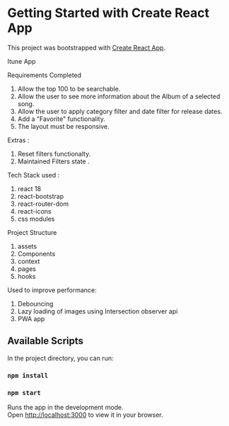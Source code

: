 # Getting Started with Create React App

This project was bootstrapped with [Create React App](https://github.com/facebook/create-react-app).

Itune App

Requirements Completed

1. Allow the top 100 to be searchable.
2. Allow the user to see more information about the Album of a selected
   song.
3. Allow the user to apply category filter and date filter for release dates.
4. Add a "Favorite" functionality.
5. The layout must be responsive.

Extras :

1. Reset filters functionalty.
2. Maintained Filters state .

Tech Stack used :

1. react 18
2. react-bootstrap
3. react-router-dom
4. react-icons
5. css modules

Project Structure

1. assets
2. Components
3. context
4. pages
5. hooks

Used to improve performance:

1. Debouncing
2. Lazy loading of images using Intersection observer api
3. PWA app

## Available Scripts

In the project directory, you can run:

### `npm install`

### `npm start`

Runs the app in the development mode.\
Open [http://localhost:3000](http://localhost:3000) to view it in your browser.
